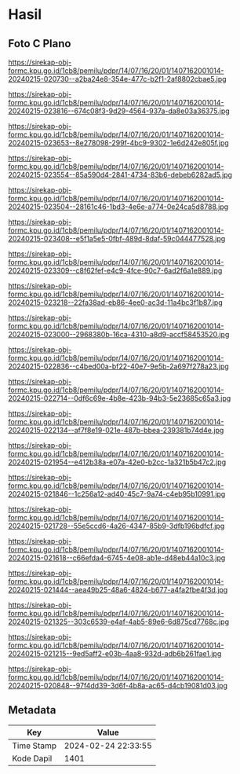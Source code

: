# Hasil

## Foto C Plano

https://sirekap-obj-formc.kpu.go.id/1cb8/pemilu/pdpr/14/07/16/20/01/1407162001014-20240215-020730--a2ba24e8-354e-477c-b2f1-2af8802cbae5.jpg

https://sirekap-obj-formc.kpu.go.id/1cb8/pemilu/pdpr/14/07/16/20/01/1407162001014-20240215-023816--674c08f3-9d29-4564-937a-da8e03a36375.jpg

https://sirekap-obj-formc.kpu.go.id/1cb8/pemilu/pdpr/14/07/16/20/01/1407162001014-20240215-023653--8e278098-299f-4bc9-9302-1e6d242e805f.jpg

https://sirekap-obj-formc.kpu.go.id/1cb8/pemilu/pdpr/14/07/16/20/01/1407162001014-20240215-023554--85a590d4-2841-4734-83b6-debeb6282ad5.jpg

https://sirekap-obj-formc.kpu.go.id/1cb8/pemilu/pdpr/14/07/16/20/01/1407162001014-20240215-023504--28161c46-1bd3-4e6e-a774-0e24ca5d8788.jpg

https://sirekap-obj-formc.kpu.go.id/1cb8/pemilu/pdpr/14/07/16/20/01/1407162001014-20240215-023408--e5f1a5e5-0fbf-489d-8daf-59c044477528.jpg

https://sirekap-obj-formc.kpu.go.id/1cb8/pemilu/pdpr/14/07/16/20/01/1407162001014-20240215-023309--c8f62fef-e4c9-4fce-90c7-6ad2f6a1e889.jpg

https://sirekap-obj-formc.kpu.go.id/1cb8/pemilu/pdpr/14/07/16/20/01/1407162001014-20240215-023218--22fa38ad-eb86-4ee0-ac3d-11a4bc3f1b87.jpg

https://sirekap-obj-formc.kpu.go.id/1cb8/pemilu/pdpr/14/07/16/20/01/1407162001014-20240215-023000--2968380b-16ca-4310-a8d9-accf58453520.jpg

https://sirekap-obj-formc.kpu.go.id/1cb8/pemilu/pdpr/14/07/16/20/01/1407162001014-20240215-022836--c4bed00a-bf22-40e7-9e5b-2a697f278a23.jpg

https://sirekap-obj-formc.kpu.go.id/1cb8/pemilu/pdpr/14/07/16/20/01/1407162001014-20240215-022714--0df6c69e-4b8e-423b-94b3-5e23685c65a3.jpg

https://sirekap-obj-formc.kpu.go.id/1cb8/pemilu/pdpr/14/07/16/20/01/1407162001014-20240215-022134--af7f8e19-021e-487b-bbea-239381b74d4e.jpg

https://sirekap-obj-formc.kpu.go.id/1cb8/pemilu/pdpr/14/07/16/20/01/1407162001014-20240215-021954--e412b38a-e07a-42e0-b2cc-1a321b5b47c2.jpg

https://sirekap-obj-formc.kpu.go.id/1cb8/pemilu/pdpr/14/07/16/20/01/1407162001014-20240215-021846--1c256a12-ad40-45c7-9a74-c4eb95b10991.jpg

https://sirekap-obj-formc.kpu.go.id/1cb8/pemilu/pdpr/14/07/16/20/01/1407162001014-20240215-021728--55e5ccd6-4a26-4347-85b9-3dfb196bdfcf.jpg

https://sirekap-obj-formc.kpu.go.id/1cb8/pemilu/pdpr/14/07/16/20/01/1407162001014-20240215-021618--c66efda4-6745-4e08-ab1e-d48eb44a10c3.jpg

https://sirekap-obj-formc.kpu.go.id/1cb8/pemilu/pdpr/14/07/16/20/01/1407162001014-20240215-021444--aea49b25-48a6-4824-b677-a4fa2fbe4f3d.jpg

https://sirekap-obj-formc.kpu.go.id/1cb8/pemilu/pdpr/14/07/16/20/01/1407162001014-20240215-021325--303c6539-e4af-4ab5-89e6-6d875cd7768c.jpg

https://sirekap-obj-formc.kpu.go.id/1cb8/pemilu/pdpr/14/07/16/20/01/1407162001014-20240215-021215--9ed5aff2-e03b-4aa8-932d-adb6b261fae1.jpg

https://sirekap-obj-formc.kpu.go.id/1cb8/pemilu/pdpr/14/07/16/20/01/1407162001014-20240215-020848--97f4dd39-3d6f-4b8a-ac65-d4cb19081d03.jpg


## Metadata

| Key        | Value               |
| ---------- | ------------------- |
| Time Stamp | 2024-02-24 22:33:55 |
| Kode Dapil | 1401                |



